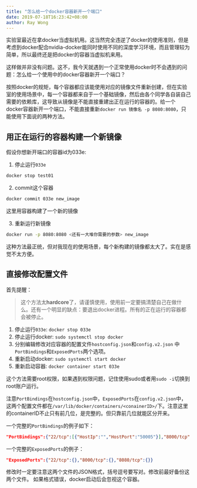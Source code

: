```yaml
---
title: "怎么给一个docker容器新开一个端口"
date: 2019-07-18T16:23:42+08:00
author: Ray Wong
---
```


实验室最近在拿docker当虚拟机用。这当然完全违逆了docker的使用准则，但是考虑到docker配合nvidia-docker能同时使用不同的深度学习环境，而且管理较为简单，所以最终还是把docker的容器当虚拟机来用。

这样做并非没有问题。这不，我今天就遇到一个正常使用docker时不会遇到的问题：怎么给一个使用中的docker容器新开一个端口？

按照docker的规矩，每个容器都应该能使用对应的镜像文件重新创建，但在实验室的使用场景中，每一个容器都来自于一个基础镜像，然后由各个同学各自装自己需要的依赖库，这导致从镜像是不能直接重建出正在运行的容器的。给一个docker容器新开一个端口，不能直接重新`docker run 镜像名 -p 8080:8080`，只能使用下面说的两种方法。

## 用正在运行的容器构建一个新镜像

假设你想新开端口的容器id为033e:

1. 停止运行`033e`

```bash
docker stop test01
```

2. commit这个容器

```bash
docker commit 033e new_image
```

这里用容器构建了一个新的镜像

3. 重新运行新镜像

```bash
docker run -p 8080:8080 <还有一大堆你需要的参数> new_image
```

这种方法最正统，但对我现在的使用场景，每个新构建的镜像都太大了。实在是感觉不太方便。

## 直接修改配置文件

首先提醒：

> 这个方法太**hardcore**了，请谨慎使用，使用前一定要搞清楚自己在做什么。还有一个明显的缺点：要退出docker进程。所有的正在运行的容器都会被停止。

1. 停止运行`033e`: `docker stop 033e`
2. 停止运行docker: `sudo systemctl stop docker`
3. 分别编辑修改对应容器的配置文件`hostconfig.json`和`config.v2.json` 中`PortBindings`和`ExposedPorts`两个选项。
4. 重新启动docker: `sudo systemctl start docker`
5. 重新启动容器: `docker container start 033e`

这个方法需要root权限，如果遇到权限问题，记住使用sudo或者用`sudo -i`切换到root账户运行。

注意`PortBindings`在`hostconfig.json`中，`ExposedPorts`在`config.v2.json`中，这两个配置文件都在`/var/lib/docker/containers/<conainerID>/`下。注意这里的containerID不止只有前几位，是完整的。但只靠前几位就能区分开来。

一个完整的`PortBindings`的例子如下：

```json
"PortBindings":{"22/tcp":[{"HostIp":"","HostPort":"50005"}],"8000/tcp":[{"HostIp":"","HostPort":"40005"}],"8080/tcp":[{"HostIp":"","HostPort":"30005"}]}
```

一个完整的`ExposedPorts`的例子：

```json
"ExposedPorts":{"22/tcp":{},"8000/tcp":{},"8080/tcp":{}}
```

修改时一定要注意这两个文件的JSON格式，括号逗号要写对。修改前最好备份这两个文件。
如果格式错误，docker启动后会忽视这个容器。

